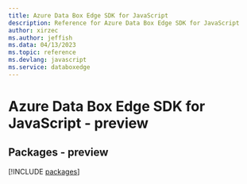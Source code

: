 ```yaml
---
title: Azure Data Box Edge SDK for JavaScript
description: Reference for Azure Data Box Edge SDK for JavaScript
author: xirzec
ms.author: jeffish
ms.data: 04/13/2023
ms.topic: reference
ms.devlang: javascript
ms.service: databoxedge
---
```

# Azure Data Box Edge SDK for JavaScript - preview
## Packages - preview
[!INCLUDE [packages](data-box-edge-index.md)]